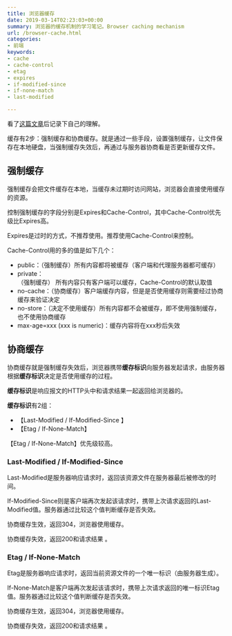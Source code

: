 ```yaml
---
title: 浏览器缓存
date: 2019-03-14T02:23:03+00:00
summary: 浏览器的缓存机制的学习笔记。Browser caching mechanism
url: /browser-cache.html
categories:
- 前端
keywords:
- cache
- cache-control
- etag
- expires
- if-modified-since
- if-none-match
- last-modified

---
```

看了[这篇文章][1]后记录下自己的理解。

缓存有2步：强制缓存和协商缓存。就是通过一些手段，设置强制缓存，让文件保存在本地硬盘，当强制缓存失效后，再通过与服务器协商看是否更新缓存文件。

## 强制缓存

强制缓存会把文件缓存在本地，当缓存未过期时访问网站，浏览器会直接使用缓存的资源。

控制强制缓存的字段分别是Expires和Cache-Control，其中Cache-Control优先级比Expires高。 

Expires是过时的方式，不推荐使用。推荐使用Cache-Control来控制。

Cache-Control用的多的值是如下几个：

  * public：（强制缓存）所有内容都将被缓存（客户端和代理服务器都可缓存）
  * private：  
    （强制缓存） 所有内容只有客户端可以缓存，Cache-Control的默认取值 
  * no-cache：（协商缓存）客户端缓存内容，但是是否使用缓存则需要经过协商缓存来验证决定
  * no-store：（决定不使用缓存）所有内容都不会被缓存，即不使用强制缓存，也不使用协商缓存
  * max-age=xxx (xxx is numeric)：缓存内容将在xxx秒后失效 

## 协商缓存

协商缓存就是强制缓存失效后，浏览器携带**缓存标识**向服务器发起请求，由服务器根据**缓存标识**决定是否使用缓存的过程。

**缓存标识**是响应报文的HTTP头中和请求结果一起返回给浏览器的。

**缓存标识**有2组： 

  * 【Last-Modified / If-Modified-Since 】
  * 【Etag / If-None-Match】

【Etag / If-None-Match】优先级较高。

### Last-Modified / If-Modified-Since

Last-Modified是服务器响应请求时，返回该资源文件在服务器最后被修改的时间。

If-Modified-Since则是客户端再次发起该请求时，携带上次请求返回的Last-Modified值。服务器通过比较这个值判断缓存是否失效。

协商缓存生效，返回304，浏览器使用缓存。

协商缓存失效，返回200和请求结果 。

### Etag / If-None-Match

Etag是服务器响应请求时，返回当前资源文件的一个唯一标识（由服务器生成）。

If-None-Match是客户端再次发起该请求时，携带上次请求返回的唯一标识Etag值。服务器通过比较这个值判断缓存是否失效。 

协商缓存生效，返回304，浏览器使用缓存。

协商缓存失效，返回200和请求结果 。

 [1]: https://juejin.im/entry/5ad86c16f265da505a77dca4